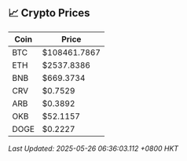 ## 📈 Crypto Prices

| Coin | Price |
| ---- | ----- |
| BTC | $108461.7867 |
| ETH | $2537.8386 |
| BNB | $669.3734 |
| CRV | $0.7529 |
| ARB | $0.3892 |
| OKB | $52.1157 |
| DOGE | $0.2227 |

_Last Updated: 2025-05-26 06:36:03.112 +0800 HKT_